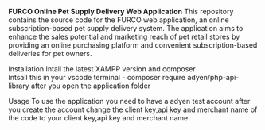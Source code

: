 **FURCO Online Pet Supply Delivery Web Application**
This repository contains the source code for the FURCO web application, an online subscription-based pet supply delivery system. 
The application aims to enhance the sales potential and marketing reach of pet retail stores by providing an online purchasing platform and convenient subscription-based deliveries for pet owners.  

Installation
Intall the latest XAMPP version and composer  
Intsall this in your vscode terminal - composer require adyen/php-api-library  after you open the application folder

Usage
To use the application you need to have a adyen test account after you create the account change the client key,api key and merchant name of the code to your  client key,api key and merchant name. 
